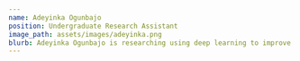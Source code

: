 ```yaml
---
name: Adeyinka Ogunbajo
position: Undergraduate Research Assistant
image_path: assets/images/adeyinka.png
blurb: Adeyinka Ogunbajo is researching using deep learning to improve flood forecasts in Oklahoma
---
```

